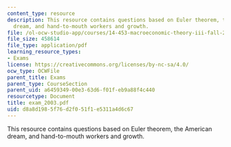 ```yaml
---
content_type: resource
description: This resource contains questions based on Euler theorem, the American
  dream, and hand-to-mouth workers and growth.
file: /ol-ocw-studio-app/courses/14-453-macroeconomic-theory-iii-fall-2006/d8a8d1985f76d2f051f1e5311a4d6c67_exam_2003.pdf
file_size: 458614
file_type: application/pdf
learning_resource_types:
- Exams
license: https://creativecommons.org/licenses/by-nc-sa/4.0/
ocw_type: OCWFile
parent_title: Exams
parent_type: CourseSection
parent_uid: a6459349-00e3-63d6-f01f-eb9a88f4c440
resourcetype: Document
title: exam_2003.pdf
uid: d8a8d198-5f76-d2f0-51f1-e5311a4d6c67
---
```

This resource contains questions based on Euler theorem, the American dream, and hand-to-mouth workers and growth.